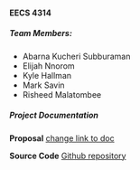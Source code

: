 

#### EECS 4314

##### **Team Members:**

- Abarna Kucheri Subburaman
- Elijah Nnorom
- Kyle Hallman
- Mark Savin
- Risheed Malatombee


##### **Project Documentation**

**Proposal** [change link to doc](https://github.com/abarnaks/4314 "redirects to repo")

**Source Code** [Github repository](https://github.com/abarnaks/4314 "Campus Covid tracker repository")


